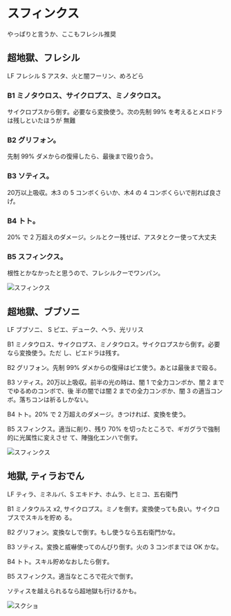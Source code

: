 # スフィンクス

やっぱりと言うか、ここもフレシル推奨

## 超地獄、フレシル

LF フレシル
S アスタ、火と闇フーリン、めろどら

### B1 ミノタウロス、サイクロプス、ミノタウロス。

サイクロプスから倒す。必要なら変換使う。次の先制 99% を考えるとメロドラは残しといたほうが
無難

### B2 グリフォン。

先制 99% ダメからの復帰したら、最後まで殴り合う。

### B3 ソティス。

20万以上吸収。木3 の 5 コンボくらいか、木4 の 4 コンボくらいで削れば良さげ。

### B4 トト。

20% で 2 万超えのダメージ。シルとクー残せば、アスタとクー使って大丈夫

### B5 スフィンクス。

根性とかなかったと思うので、フレシルクーでワンパン。

![スフィンクス](http://i.imgur.com/K6fpmWPl.png)


## 超地獄、ブブソニ

LF ブブソニ、
S ピエ、デューク、ヘラ、光リリス

B1 ミノタウロス、サイクロプス、ミノタウロス。サイクロプスから倒す。必要なら変換使う。ただ
し、ピエドラは残す。

B2 グリフォン。先制 99% ダメからの復帰はピエ使う。あとは最後まで殴る。

B3 ソティス。20万以上吸収。前半の光の時は、闇 1 で全力コンボか、闇 2 まででゆるめのコンボで、後
半の闇では闇 2 までの全力コンボか、闇 3 の適当コンボ。落ちコンは祈るしかない。

B4 トト。20% で 2 万超えのダメージ。きつければ、変換を使う。

B5 スフィンクス。適当に削り、残り 70% を切ったところで、ギガグラで強制的に光属性に変えさせ
て、陣強化エンハで倒す。

![スフィンクス](http://i.imgur.com/yskUl7Rl.jpg)

## 地獄, ティラおでん

LF ティラ、ミネルバ、S エキドナ、ホムラ、ヒミコ、五右衛門

B1 ミノタウルス x2, サイクロプス。ミノを倒す。変換使っても良い。サイクロプスでスキルを貯め
る。

B2 グリフォン。変換なしで倒す。もし使うなら五右衛門かな。

B3 ソティス。変換と威嚇使ってのんびり倒す。火の 3 コンボまでは OK かな。

B4 トト。スキル貯めなおしたら倒す。

B5 スフィンクス。適当なところで花火で倒す。

ソティスを越えられるなら超地獄も行けるかも。


![スクショ](http://i.imgur.com/eNPh11Ql.jpg)

<!-- vim: set tw=90 filetype=markdown : -->

